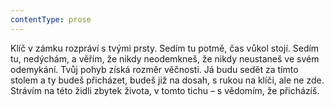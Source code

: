 ```yaml
---
contentType: prose
---
```


Klíč v zámku rozpráví s tvými prsty. Sedím tu potmě, čas vůkol stojí. Sedím tu, nedýchám, a věřím, že nikdy neodemkneš, že nikdy neustaneš ve svém odemykání. Tvůj pohyb získá rozměr věčnosti. Já budu sedět za tímto stolem a ty budeš přicházet, budeš již na dosah, s rukou na klíči, ale ne zde. Strávím na této židli zbytek života, v tomto tichu – s vědomím, že přicházíš.
